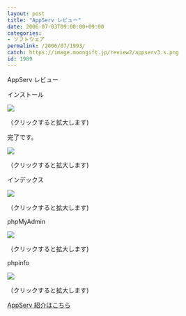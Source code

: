 ```yaml
---
layout: post
title: "AppServ レビュー"
date: 2006-07-03T09:00:00+09:00
categories:
- ソフトウェア
permalink: /2006/07/1993/
catch: https://image.moongift.jp/review2/appserv3.s.png
id: 1989
---
```

AppServ レビュー  
<!--more-->

インストール

  

[![](https://image.moongift.jp/review2/appserv1.s.png)](https://image.moongift.jp/review2/appserv1.png)  
  
（クリックすると拡大します)

  

完了です。

  

[![](https://image.moongift.jp/review2/appserv2.s.png)](https://image.moongift.jp/review2/appserv2.png)  
  
（クリックすると拡大します)

  

インデックス

  

[![](https://image.moongift.jp/review2/appserv3.s.png)](https://image.moongift.jp/review2/appserv3.png)  
  
（クリックすると拡大します)

  

phpMyAdmin

  

[![](https://image.moongift.jp/review2/appserv4.s.png)](https://image.moongift.jp/review2/appserv4.png)  
  
（クリックすると拡大します)

  

phpinfo

  

[![](https://image.moongift.jp/review2/appserv5.s.png)](https://image.moongift.jp/review2/appserv5.png)  
  
（クリックすると拡大します)

  

[AppServ 紹介はこちら](http://oss.moongift.jp/intro/i-1991.html)


